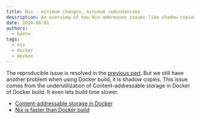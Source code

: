 ```yaml
---
title: Nix - minimum changes, minimum redundancies
description: An overview of how Nix addresses issues like shadow copies in Docker builds, improving build efficiency and speed
date: 2024-08-01
authors:
  - baenv
tags:
  - nix
  - docker
  - devbox
---
```


The reproducible issue is resolved in the [previous part](≈%20Nix%20-%20Build%20the%20same%20thing%20at%20any%20time.md). But we still have another problem when using Docker build, it is shadow copies. This issue comes from the underutilization of Content-addressable storage in Docker of Docker build. It even lets build time slower.

- [Content-addressable storage in Docker](content-addressable-storage-in-docker.md)
- [Nix is faster than Docker build](nix-is-faster-than-docker-build.md)
